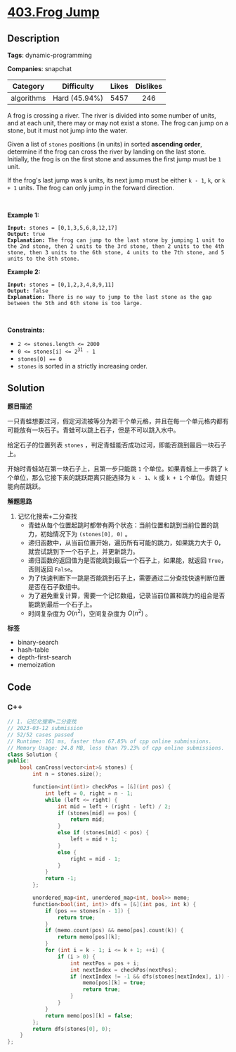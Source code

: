 # [403.Frog Jump](https://leetcode.com/problems/frog-jump/description/)

## Description

**Tags**: dynamic-programming

**Companies**: snapchat

|  Category  |  Difficulty   | Likes | Dislikes |
| :--------: | :-----------: | :---: | :------: |
| algorithms | Hard (45.94%) | 5457  |   246    |

<p>A frog is crossing a river. The river is divided into some number of units, and at each unit, there may or may not exist a stone. The frog can jump on a stone, but it must not jump into the water.</p>
<p>Given a list of <code>stones</code>&nbsp;positions (in units) in sorted <strong>ascending order</strong>, determine if the frog can cross the river by landing on the last stone. Initially, the frog is on the first stone and assumes the first jump must be <code>1</code> unit.</p>
<p>If the frog&#39;s last jump was <code>k</code> units, its next jump must be either <code>k - 1</code>, <code>k</code>, or <code>k + 1</code> units. The frog can only jump in the forward direction.</p>
<p>&nbsp;</p>
<p><strong class="example">Example 1:</strong></p>
<pre><code><strong>Input:</strong> stones = [0,1,3,5,6,8,12,17]
<strong>Output:</strong> true
<strong>Explanation:</strong> The frog can jump to the last stone by jumping 1 unit to the 2nd stone, then 2 units to the 3rd stone, then 2 units to the 4th stone, then 3 units to the 6th stone, 4 units to the 7th stone, and 5 units to the 8th stone.</code></pre>
<p><strong class="example">Example 2:</strong></p>
<pre><code><strong>Input:</strong> stones = [0,1,2,3,4,8,9,11]
<strong>Output:</strong> false
<strong>Explanation:</strong> There is no way to jump to the last stone as the gap between the 5th and 6th stone is too large.</code></pre>
<p>&nbsp;</p>
<p><strong>Constraints:</strong></p>
<ul>
  <li><code>2 &lt;= stones.length &lt;= 2000</code></li>
  <li><code>0 &lt;= stones[i] &lt;= 2<sup>31</sup> - 1</code></li>
  <li><code>stones[0] == 0</code></li>
  <li><code>stones</code>&nbsp;is sorted in a strictly increasing order.</li>
</ul>

## Solution

**题目描述**

一只青蛙想要过河，假定河流被等分为若干个单元格，并且在每一个单元格内都有可能放有一块石子。青蛙可以跳上石子，但是不可以跳入水中。

给定石子的位置列表 `stones` ，判定青蛙能否成功过河，即能否跳到最后一块石子上。

开始时青蛙站在第一块石子上，且第一步只能跳 `1` 个单位。如果青蛙上一步跳了 `k` 个单位，那么它接下来的跳跃距离只能选择为 `k - 1`、`k` 或 `k + 1` 个单位。青蛙只能向前跳跃。

**解题思路**

1. 记忆化搜索+二分查找
   - 青蛙从每个位置起跳时都带有两个状态：当前位置和跳到当前位置的跳力，初始情况下为 `(stones[0], 0)` 。
   - 递归函数中，从当前位置开始，遍历所有可能的跳力，如果跳力大于 0，就尝试跳到下一个石子上，并更新跳力。
   - 递归函数的返回值为是否能跳到最后一个石子上，如果能，就返回 `True`，否则返回 `False`。
   - 为了快速判断下一跳是否能跳到石子上，需要通过二分查找快速判断位置是否在石子数组中。
   - 为了避免重复计算，需要一个记忆数组，记录当前位置和跳力的组合是否能跳到最后一个石子上。
   - 时间复杂度为 $O(n^2)$，空间复杂度为 $O(n^2)$ 。

**标签**

- binary-search
- hash-table
- depth-first-search
- memoization

<!-- code start -->
## Code

### C++

```cpp
// 1. 记忆化搜索+二分查找
// 2023-03-12 submission
// 52/52 cases passed
// Runtime: 161 ms, faster than 67.85% of cpp online submissions.
// Memory Usage: 24.8 MB, less than 79.23% of cpp online submissions.
class Solution {
public:
    bool canCross(vector<int>& stones) {
        int n = stones.size();

        function<int(int)> checkPos = [&](int pos) {
            int left = 0, right = n - 1;
            while (left <= right) {
                int mid = left + (right - left) / 2;
                if (stones[mid] == pos) {
                    return mid;
                }
                else if (stones[mid] < pos) {
                    left = mid + 1;
                }
                else {
                    right = mid - 1;
                }
            }
            return -1;
        };

        unordered_map<int, unordered_map<int, bool>> memo;
        function<bool(int, int)> dfs = [&](int pos, int k) {
            if (pos == stones[n - 1]) {
                return true;
            }
            if (memo.count(pos) && memo[pos].count(k)) {
                return memo[pos][k];
            }
            for (int i = k - 1; i <= k + 1; ++i) {
                if (i > 0) {
                    int nextPos = pos + i;
                    int nextIndex = checkPos(nextPos);
                    if (nextIndex != -1 && dfs(stones[nextIndex], i)) {
                        memo[pos][k] = true;
                        return true;
                    }
                }
            }
            return memo[pos][k] = false;
        };
        return dfs(stones[0], 0);
    }
};
```

<!-- code end -->
